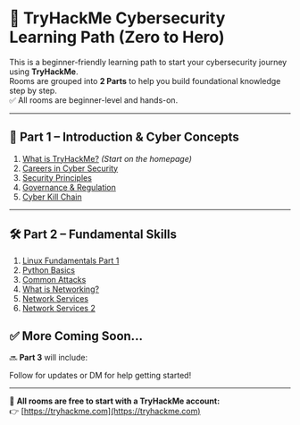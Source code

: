 # 🔐 TryHackMe Cybersecurity Learning Path (Zero to Hero)

This is a beginner-friendly learning path to start your cybersecurity journey using **TryHackMe**.  
Rooms are grouped into **2 Parts** to help you build foundational knowledge step by step.  
✅ All rooms are beginner-level and hands-on.

---

## 🧭 Part 1 – Introduction & Cyber Concepts

1. [What is TryHackMe?](https://tryhackme.com) *(Start on the homepage)*  
2. [Careers in Cyber Security](https://tryhackme.com/room/careersincybersecurity)  
3. [Security Principles](https://tryhackme.com/room/securityawareness)  
4. [Governance & Regulation](https://tryhackme.com/room/governanceandregulation)  
5. [Cyber Kill Chain](https://tryhackme.com/room/cyberkillchain)

---

## 🛠️ Part 2 – Fundamental Skills

1. [Linux Fundamentals Part 1](https://tryhackme.com/room/linuxfundamentals1)  
2. [Python Basics](https://tryhackme.com/room/pythonbasics)  
3. [Common Attacks](https://tryhackme.com/room/commonattacks)  
4. [What is Networking?](https://tryhackme.com/room/whatisnetworking)  
5. [Network Services](https://tryhackme.com/room/networkservices)  
6. [Network Services 2](https://tryhackme.com/room/networkservices2)


## ✅ More Coming Soon...

🔜 **Part 3** will include:
 
Follow for updates or DM for help getting started!

---

📎 **All rooms are free to start with a TryHackMe account:**  
👉 [https://tryhackme.com](https://tryhackme.com)
